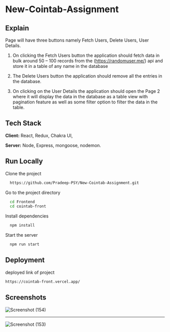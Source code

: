 # New-Cointab-Assignment


## Explain

Page will have three buttons namely Fetch
Users, Delete Users, User Details.

1. On clicking the Fetch Users button
the application should fetch data in
bulk around 50 – 100 records from the
(https://randomuser.me/) api and store
it in a table of any name in the
database

2. The Delete Users button the
application should remove all the
entries in the database.

3. On clicking on the User Details the
application should open the Page 2
where it will display the data in the
database as a table view with
pagination feature as well as some
filter option to filter the data in the
table.



## Tech Stack

**Client:** React, Redux, Chakra UI, 

**Server:** Node, Express, mongoose, nodemon.


## Run Locally

Clone the project

```bash
  https://github.com/Pradeep-PSY/New-Cointab-Assignment.git
```

Go to the project directory

```bash
  cd Frontend
  cd cointab-front
```

Install dependencies

```bash
  npm install
```

Start the server

```bash
  npm run start
```


## Deployment

deployed link of project

```bash
https://cointab-front.vercel.app/
```


## Screenshots


![Screenshot (154)](https://user-images.githubusercontent.com/101596416/211196440-92215fac-5932-4806-b9ba-a75f2706b3fc.png)

-------

![Screenshot (153)](https://user-images.githubusercontent.com/101596416/211196447-ad8428da-b477-48fc-894e-066749faa6a7.png)
